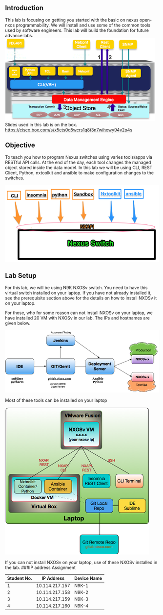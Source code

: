 ## Introduction
This lab is focusing on getting you started with the basic on nexus open-nxos  programmability.  We will install and use some of the common tools used by software engineers.  This lab will build the foundation for future advance labs.
![intro](/images/intro-1.png)
Slides used in this lab is on the box.  https://cisco.box.com/s/x5ets0d5wcrs1q8t3n7wihowy94v2p4s

## Objective
To teach you how to program Nexus switches using varies tools/apps via RESTful API calls.  At the end of the day, each tool changes the managed object stored inside the data model.  In this lab we will be using CLI, REST Client, Python, nxtoolkit and ansible to make configuration changes to the switches.

![intro](/images/intro-2.png)

## Lab Setup
For this lab, we will be using N9K NXOSv switch.  You need to have this virtual switch installed on your laptop.  If you have not already installed it,  see  the prerequisite section above for the details on how to install NXOSv it on your laptop.

For those, who for some reason can not install NXOSv on your laptop, we have installed 20 VM with NXOSv in our lab.  The IPs and hostnames are given below.

![intro](/images/intro-3.png)

Most of these tools can be installed on your laptop

![intro](/images/intro-4.png)

If you can not install NXOSv on your laptop, use of these NXOSv installed in the lab.
###IP address Assignment

|Student No.| IP Address| Device Name|
|-----------|-----------|------------|
1	|10.114.217.157	|N9K-1
2	|10.114.217.158	|N9K-2
3	|10.114.217.159	|N9K-3
4	|10.114.217.160	|N9K-4
